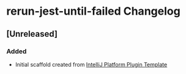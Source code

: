 <!-- Keep a Changelog guide -> https://keepachangelog.com -->

# rerun-jest-until-failed Changelog

## [Unreleased]
### Added
- Initial scaffold created from [IntelliJ Platform Plugin Template](https://github.com/JetBrains/intellij-platform-plugin-template)
